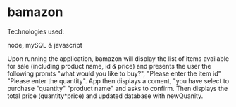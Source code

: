 # bamazon

Technologies used:

  node, mySQL & javascript
  
Upon running the application, bamazon will display the list of items available for sale (including product name, id & price) and presents the user the following promts "what would you like to buy?", "Please enter the item id" "Please enter the quantity".
App then displays a coment, "you have select to purchase "quantity" "product name" and asks to confirm. Then displays the total price (quantity*price) and updated database with newQuanity. 
